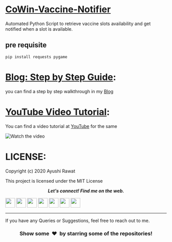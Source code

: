 # [CoWin-Vaccine-Notifier]()
Automated Python Script to retrieve vaccine slots availability and get notified when a slot is available.

## pre requisite
```
pip install requests pygame
``` 

[Blog: Step by Step Guide](https://ayushirawat.com/automate-cowin-vaccine-slots-availablity-using-python):
==========================
you can find a step by step walkthrough in my [Blog](https://ayushirawat.com/automate-cowin-vaccine-slots-availablity-using-python)

[YouTube Video Tutorial](https://www.youtube.com/watch?v=HrTQqSKWClE&ab_channel=AyushiRawat):
==========================
You can find a video tutorial at [YouTube](https://www.youtube.com/watch?v=HrTQqSKWClE&ab_channel=AyushiRawat) for the same

![Watch the video](https://img.youtube.com/vi/HrTQqSKWClE/0.jpg)

LICENSE:
==========================
Copyright (c) 2020 Ayushi Rawat

This project is licensed under the MIT License

<p align="center">
  <b><i>Let's connect! Find me on the web.</i></b>

[<img height="30" src="https://img.shields.io/badge/twitter-%231DA1F2.svg?&style=for-the-badge&logo=twitter&logoColor=white" />][twitter]
[<img height="30" src = "https://img.shields.io/badge/Youtube-%23E4405F.svg?&style=for-the-badge&logo=Youtube&logoColor=white">][Youtube] 
[<img height="30" src="https://img.shields.io/badge/Hashnode-%230077B5.svg?&style=for-the-badge&logo=Hashnode&logoColor=white" />][Hashnode]
[<img height="30" src = "https://img.shields.io/badge/gmail-c14438?&style=for-the-badge&logo=gmail&logoColor=white">][gmail] 
[<img height="30" src="https://img.shields.io/badge/linkedin-blue.svg?&style=for-the-badge&logo=linkedin&logoColor=white" />][LinkedIn]
[<img height="30" src="https://img.shields.io/badge/-Medium-000000.svg?&style=for-the-badge&logo=Medium&logoColor=white" />][Medium]
[<img height="30" src = "https://img.shields.io/badge/Facebook-036be4.svg?&style=for-the-badge&logo=facebook&logoColor=white">][Facebook]
<br />
<hr />

[twitter]: https://twitter.com/ayushi7rawat
[youtube]: https://youtube.com/ayushirawat
[Hashnode]: https://ayushirawat.com
[gmail]: https://gmail.com
[linkedin]: https://www.linkedin.com/in/ayushi7rawat/
[Medium]: https://medium.com/@ayushi7rawat
[Facebook]: https://www.facebook.com/ayushi7rawat

  
If you have any Queries or Suggestions, feel free to reach out to me.

<h3 align="center">Show some &nbsp;❤️&nbsp; by starring some of the repositories!</h3>
